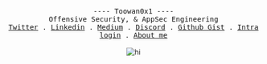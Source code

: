 <p align="center">
  <samp>
    <a > ---- Toowan0x1 ---- </a><br>
    <a > Offensive Security, & AppSec Engineering </a><br>
    <a href="https://twitter.com/Toowan0x1">Twitter</a> .
    <a href="https://www.linkedin.com/in/omar-elhoumadi/">Linkedin</a> .
    <a href="https://toowan0x1.medium.com/">Medium</a> .
    <a href="https://discordapp.com/users/Toowan5118">Discord</a> .
    <a href="https://gist.github.com/Toowan0x1">Github Gist</a> .
    <a href="https://profile.intra.42.fr/users/oel-houm">Intra login</a> .
    <a href="https://toowan0x1.github.io">About me</a>
  </samp><br><br>
  <img src="https://github.com/Toowan0x1/Toowan0x1/blob/master/smoke_break_cyberpunk.gif?raw=true" alt="hi">
</p>
